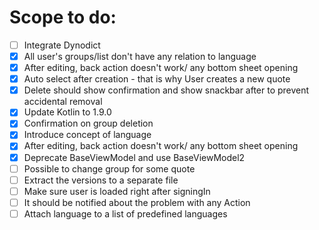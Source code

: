 # Scope to do:

- [ ] Integrate Dynodict
- [x] All user's groups/list don't have any relation to language
- [x] After editing, back action doesn't work/ any bottom sheet opening
- [x] Auto select after creation - that is why User creates a new quote
- [x] Delete should show confirmation and show snackbar after to prevent accidental removal
- [x] Update Kotlin to 1.9.0
- [x] Confirmation on group deletion
- [x] Introduce concept of language
- [x] After editing, back action doesn't work/ any bottom sheet opening
- [x] Deprecate BaseViewModel and use BaseViewModel2
- [ ] Possible to change group for some quote
- [ ] Extract the versions to a separate file
- [ ] Make sure user is loaded right after signingIn
- [ ] It should be notified about the problem with any Action
- [ ] Attach language to a list of predefined languages